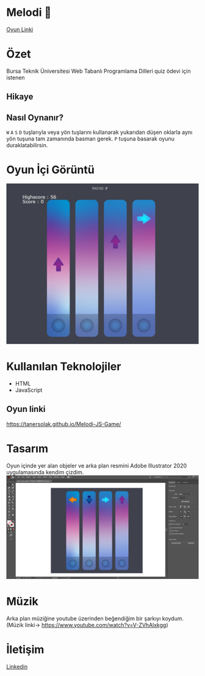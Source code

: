 # Melodi 🎹
[Oyun Linki](https://tanersolak.github.io/Melodi-JS-Game/)

# Özet
Bursa Teknik Üniversitesi Web Tabanlı Programlama Dilleri quiz ödevi için istenen
## Hikaye

## Nasıl Oynanır?
`W` `A` `S` `D` tuşlarıyla veya yön tuşlarını kullanarak yukarıdan düşen oklarla aynı yön tuşuna tam zamanında basman gerek.
`P` tuşuna basarak oyunu duraklatabilirsin.

# Oyun İçi Görüntü
<img src="images/Game.jpeg">

# Kullanılan Teknolojiler
- HTML
- JavaScript

## Oyun linki
https://tanersolak.github.io/Melodi-JS-Game/


# Tasarım
Oyun içinde yer alan objeler ve arka plan resmini Adobe Illustrator 2020 uygulamasında kendim çizdim.
<img src="images/background_proccesse.jpeg">

# Müzik
Arka plan müziğine youtube üzerinden beğendiğim bir şarkıyı koydum.
(Müzik linki-> https://www.youtube.com/watch?v=V-ZVhAlxkgg)
 
# İletişim
[Linkedin](https://www.linkedin.com/in/taner-solak-aa30b91b4/)
